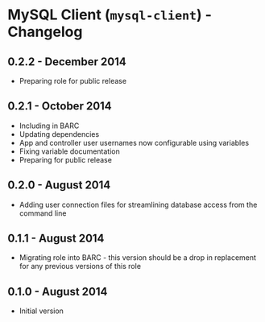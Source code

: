 # MySQL Client (`mysql-client`) - Changelog

## 0.2.2 - December 2014

* Preparing role for public release

## 0.2.1 - October 2014

* Including in BARC
* Updating dependencies
* App and controller user usernames now configurable using variables
* Fixing variable documentation
* Preparing for public release

## 0.2.0 - August 2014

* Adding user connection files for streamlining database access from the command line

## 0.1.1 - August 2014

* Migrating role into BARC - this version should be a drop in replacement for any previous versions of this role

## 0.1.0 - August 2014

* Initial version